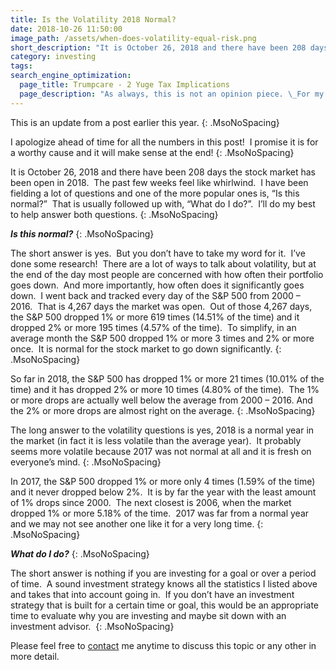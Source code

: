 ```yaml
---
title: Is the Volatility 2018 Normal?
date: 2018-10-26 11:50:00
image_path: /assets/when-does-volatility-equal-risk.png
short_description: "It is October 26, 2018 and there have been 208 days the stock market has been open in 2018.\_ The\_past few weeks feel\_like whirlwind.\_ I have been fielding a lot of questions and one of the more popular ones is, “Is this normal?”\_ That is usually followed up with, “What do I do?”.\_ I’ll do my best to help answer both questions."
category: investing
tags:
search_engine_optimization:
  page_title: Trumpcare - 2 Yuge Tax Implications
  page_description: "As always, this is not an opinion piece. \_For my full stance on the Better Care Act (BCRA) you'll have to wait for my exclusive Rachel Maddow interview airing soon. \_For now, we can look at the tax implications if the current BCRA is passed through the senate."
---
```


This is an update from a post earlier this year.
{: .MsoNoSpacing}

I apologize ahead of time for all the numbers in this post!  I promise it is for a worthy cause and it will make sense at the end!
{: .MsoNoSpacing}

It is October 26, 2018 and there have been 208 days the stock market has been open in 2018.  The past few weeks feel like whirlwind.  I have been fielding a lot of questions and one of the more popular ones is, “Is this normal?”  That is usually followed up with, “What do I do?”.  I’ll do my best to help answer both questions.
{: .MsoNoSpacing}

***Is this normal?***
{: .MsoNoSpacing}

The short answer is yes.  But you don’t have to take my word for it.  I’ve done some research!  There are a lot of ways to talk about volatility, but at the end of the day most people are concerned with how often their portfolio goes down.  And more importantly, how often does it significantly goes down.  I went back and tracked every day of the S&P 500 from 2000 – 2016.  That is 4,267 days the market was open.  Out of those 4,267 days, the S&P 500 dropped 1% or more 619 times (14.51% of the time) and it dropped 2% or more 195 times (4.57% of the time).  To simplify, in an average month the S&P 500 dropped 1% or more 3 times and 2% or more once.  It is normal for the stock market to go down significantly.
{: .MsoNoSpacing}

So far in 2018, the S&P 500 has dropped 1% or more 21 times (10.01% of the time) and it has dropped 2% or more 10 times (4.80% of the time).  The 1% or more drops are actually well below the average from 2000 – 2016. And the 2% or more drops are almost right on the average.
{: .MsoNoSpacing}

The long answer to the volatility questions is yes, 2018 is a normal year in the market (in fact it is less volatile than the average year).  It probably seems more volatile because 2017 was not normal at all and it is fresh on everyone’s mind.
{: .MsoNoSpacing}

In 2017, the S&P 500 dropped 1% or more only 4 times (1.59% of the time) and it never dropped below 2%.  It is by far the year with the least amount of 1% drops since 2000.  The next closest is 2006, when the market dropped 1% or more 5.18% of the time.  2017 was far from a normal year and we may not see another one like it for a very long time.
{: .MsoNoSpacing}

***What do I do?***
{: .MsoNoSpacing}

The short answer is nothing if you are investing for a goal or over a period of time.  A sound investment strategy knows all the statistics I listed above and takes that into account going in.  If you don’t have an investment strategy that is built for a certain time or goal, this would be an appropriate time to evaluate why you are investing and maybe sit down with an investment advisor. 
{: .MsoNoSpacing}

Please feel free to [contact](http://www.intelligentinvestingllc.com/contact/) me anytime to discuss this topic or any other in more detail.